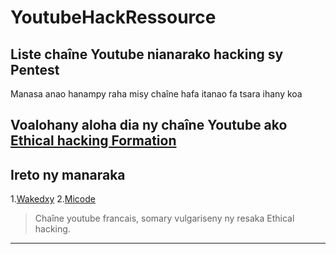 # YoutubeHackRessource

## Liste chaîne Youtube nianarako **hacking** sy **Pentest**
Manasa anao hanampy raha misy chaîne hafa itanao fa tsara ihany koa

## Voalohany aloha dia ny chaîne Youtube ako  [Ethical hacking Formation](https://www.youtube.com/channel/UCNceLgH6npTHDUUwD_Jof4g)  

## Ireto ny manaraka      
1.[Wakedxy](https://www.youtube.com/user/MegaWaked)
2.[Micode](https://www.youtube.com/channel/UCYnvxJ-PKiGXo_tYXpWAC-w)
> Chaîne youtube francais, somary vulgariseny ny resaka Ethical hacking.
___



